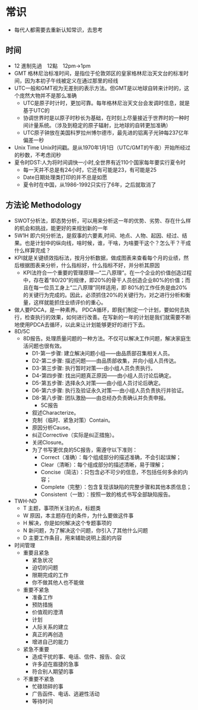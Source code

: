 # 常识

* 每代人都需要去重新认知常识，去思考

## 时间

* 12 進制先過　12點　12pm->1pm
* GMT 格林尼治标准时间，是指位于伦敦郊区的皇家格林尼治天文台的标准时间，因为本初子午线被定义在通过那里的经线
* UTC一般和GMT视为无差别的表示方法。但GMT是以地球自转来计时的，这个庞然大物并不是那么准确
  - UTC是原子时计时，更加可靠。每年格林尼治天文台会发调时信息，就是基于UTC的
  - 协调世界时是以原子时秒长为基础，在时刻上尽量接近于世界时的一种时间计量系统。（涉及到稳定的原子辐射，比地球的自转更加准确）
  - UTC原子钟放在美国科罗拉州博尔德市，最先进的铝离子光钟每237亿年偏差一秒
* Unix Time Unix时间戳。是从1970年1月1日（UTC/GMT的午夜）开始所经过的秒数，不考虑闰秒
* 夏令时DST:人为将时间调快一小时,全世界有近110个国家每年要实行夏令时
  - 每一天并不总是有24小时，它还有可能是23，有可能是25
  - Date日期处理类打印的并不总是如愿
  - 夏令时在中国，从1986-1992只实行了6年，之后就取消了

## 方法论 Methodology

* SWOT分析法，即态势分析，可以用来分析这一年的优势、劣势、存在什么样的机会和挑战，能更好的来规划新的一年
* 5W1H 即六何分析法，是叙事的六要素,时间、地点、人物、起因、经过、结果。也是计划中的纵向线，啥时候，谁，干啥，为啥要干这个？怎么干？干成什么样算完成？
* KPI就是关键绩效指标法，按月分析数据，做成图表来查看每个月的业绩，然后根据图表来分析，什么指标好，什么指标不好，并分析其原因
  - KPI法符合一个重要的管理原理—“二八原理”。在一个企业的价值创造过程中，存在着“80/20”的规律，即20%的骨干人员创造企业80%的价值；而且在每一位员工身上“二八原理”同样适用，即 80%的工作任务是由20%的关键行为完成的。因此，必须抓住20%的关键行为，对之进行分析和衡量，这样就能抓住业绩评价的重心。
* 做人要PDCA，是一种素养。 PDCA循环，即我们制定一个计划，要如何去执行，检查执行的效果，如何进行改善。在写新的一年的计划是我们就需要不断地使用PDCA去循环，以此来让计划能够更好的进行下去。
* 8D/5C
  - 8D报告。处理质量问题的一种方法。不仅可以解决工作问题，解决家庭生活问题也很有效。
    + D1-第一步骤: 建立解决问题小组——由品质部召集相关人员。
    + D2-第二步骤: 描述问题——由品质部收集，并向小组人员传达。
    + D3-第三步骤: 执行暂时对策—-由小组人员负责执行。
    + D4-第四步骤: 找出问题真正原因——由小组人员讨论后确定。
    + D5-第五步骤: 选择永久对策——由小组人员讨论后确定。
    + D6-第六步骤: 执行及验证永久对策—-由小组人员负责执行并验证。
    + D8-第八步骤: 团队激励——由总经办负责确认并负责申报。
      - 5C报告
    + 叙述Characterize。
    + 克制（临时、紧急对策）Contain。
    + 原因分析Cause。
    + 纠正Corrective（实际是纠正措施）。
    + 关闭Closure。
    + 为了书写更优良的5C报告，需遵守以下准则：
      * Correct（准确）：每个组成部分的描述准确，不会引起误解；
      * Clear（清晰）：每个组成部分的描述清晰，易于理解；
      * Concise（简洁）：只包含必不可少的信息，不包括任何多余的内容；
      * Complete（完整）：包含复现该缺陷的完整步骤和其他本质信息；
      * Consistent（一致）：按照一致的格式书写全部缺陷报告。
* TWH-ND
  - T 主题，事项所关注的点，标题类
  - W 原因，本主题存在的条件，为什么要做这件事
  - H  解决，你是如何解决这个专题事项的
  - N  新问题，为了解决这个问题，你引入了其他什么问题
  - D 主要工作条目，用来辅助说明上面的内容
* 时间管理
  - 重要且紧急
    + 紧急状况
    + 迫切的问题
    + 限期完成的工作
    + 你不做其他人也不能做
  - 重要不紧急
    + 准备工作
    + 预防措施
    + 价值观的澄清
    + 计划
    + 人际关系的建立
    + 真正的再创造
    + 增进自己的能力
  - 紧急不重要
    + 造成干扰的事、电话、信件、报告、会议
    + 许多迫在眉捷的急事
    + 符合别人期望的事
  - 不重要不紧急
    + 忙碌琐碎的事
    + 广告函件、电话、逃避性活动
    + 等待时间
